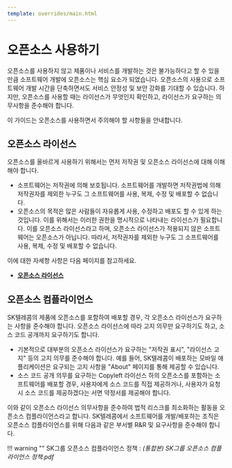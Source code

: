 ```yaml
---
template: overrides/main.html
---
```


# 오픈소스 사용하기

오픈소스를 사용하지 않고 제품이나 서비스를 개발하는 것은 불가능하다고 할 수 있을 만큼 소프트웨어 개발에 오픈소스는 핵심 요소가 되었습니다. 오픈소스의 사용으로 소프트웨어 개발 시간을 단축하면서도 서비스 안정성 및 보안 강화를 기대할 수 있습니다. 하지만, 오픈소스를 사용할 때는 라이선스가 무엇인지 확인하고, 라이선스가 요구하는 의무사항을 준수해야 합니다.

‌이 가이드는 오픈소스를 사용하면서 주의해야 할 사항들을 안내합니다.

## 오픈소스 라이선스

오픈소스를 올바르게 사용하기 위해서는 먼저 저작권 및 오픈소스 라이선스에 대해 이해해야 합니다.

* 소프트웨어는 저작권에 의해 보호됩니다. 소프트웨어를 개발하면 저작권법에 의해 저작권자를 제외한 누구도 그 소프트웨어를 사용, 복제, 수정 및 배포할 수 없습니다.
* 오픈소스의 목적은 많은 사람들이 자유롭게 사용, 수정하고 배포도 할 수 있게 하는 것입니다. 이를 위해서는 이러한 권한을 명시적으로 나타내는 라이선스가 필요합니다. 이를 오픈소스 라이선스라고 하며, 오픈소스 라이선스가 적용되지 않은 소프트웨어는 오픈소스가 아닙니다. 따라서, 저작권자를 제외한 누구도 그 소프트웨어를 사용, 복제, 수정 및 배포할 수 없습니다.

이에 대한 자세항 사항은 다음 페이지를 참고하세요. 

* [__오픈소스 라이선스__][1]

  [1]: opensourcelicense.md

## 오픈소스 컴플라이언스 

SK텔레콤의 제품에 오픈소스를 포함하여 배포할 경우, 각 오픈소스 라이선스가 요구하는 사항을 준수해야 합니다. 오픈소스 라이선스에 따라 고지 의무만 요구하기도 하고, 소스 코드 공개까지 요구하기도 합니다.

* 기본적으로 대부분의 오픈소스 라이선스가 요구하는 "저작권 표시", "라이선스 고지" 등의 고지 의무를 준수해야 합니다. 예를 들어, SK텔레콤이 배포하는 모바일 애플리케이션은 요구되는 고지 사항을 "About" 페이지를 통해 제공할 수 있습니다.
* 소스 코드 공개 의무를 요구하는 Copyleft 라이선스 하의 오픈소스를 포함하는 소프트웨어를 배포할 경우, 사용자에게 소스 코드를 직접 제공하거나, 사용자가 요청 시 소스 코드를 제공하겠다는 서면 약정서를 제공해야 합니다.

이와 같이 오픈소스 라이선스 의무사항을 준수하여 법적 리스크를 최소화하는 활동을 오픈소스 컴플라이언스라고 합니다. SK텔레콤에서 소프트웨어를 개발/배포하는 조직은 오픈소스 컴플라이언스를 위해 다음과 같은 부서별 R&R 및 요구사항을 준수해야 합니다. 

!!! warning ""
    SK그룹 오픈소스 컴플라이언스 정책 : _(통합본) SK그룹 오픈소스 컴플라이언스 정책.pdf_

